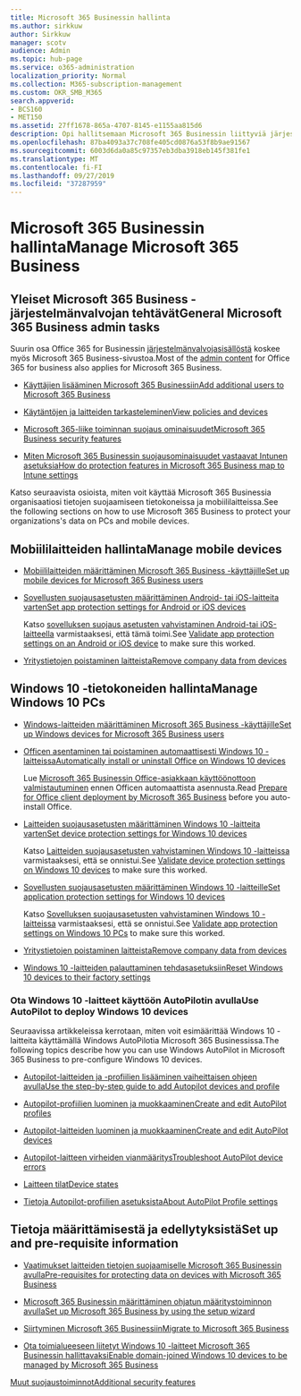 ```yaml
---
title: Microsoft 365 Businessin hallinta
ms.author: sirkkuw
author: Sirkkuw
manager: scotv
audience: Admin
ms.topic: hub-page
ms.service: o365-administration
localization_priority: Normal
ms.collection: M365-subscription-management
ms.custom: OKR_SMB_M365
search.appverid:
- BCS160
- MET150
ms.assetid: 27ff1678-865a-4707-8145-e1155aa815d6
description: Opi hallitsemaan Microsoft 365 Businessin liittyviä järjestelmänvalvojan tehtäviä, mobiililaitteita, Windows 10Pc-laitteita ja monia tällaisia tehtäviä.
ms.openlocfilehash: 87ba4093a37c708fe405cd0876a53f8b9ae91567
ms.sourcegitcommit: 6003d6da0a85c97357eb3dba3918eb145f381fe1
ms.translationtype: MT
ms.contentlocale: fi-FI
ms.lasthandoff: 09/27/2019
ms.locfileid: "37287959"
---
```

# <a name="manage-microsoft-365-business"></a><span data-ttu-id="da058-103">Microsoft 365 Businessin hallinta</span><span class="sxs-lookup"><span data-stu-id="da058-103">Manage Microsoft 365 Business</span></span>

## <a name="general-microsoft-365-business-admin-tasks"></a><span data-ttu-id="da058-104">Yleiset Microsoft 365 Business -järjestelmänvalvojan tehtävät</span><span class="sxs-lookup"><span data-stu-id="da058-104">General Microsoft 365 Business admin tasks</span></span>

<span data-ttu-id="da058-105">Suurin osa Office 365 for Businessin [järjestelmänvalvojasisällöstä](/Office365/Admin/admin-home.md) koskee myös Microsoft 365 Business-sivustoa.</span><span class="sxs-lookup"><span data-stu-id="da058-105">Most of the [admin content](/Office365/Admin/admin-home.md) for Office 365 for business also applies for Microsoft 365 Business.</span></span>

- [<span data-ttu-id="da058-106">Käyttäjien lisääminen Microsoft 365 Businessiin</span><span class="sxs-lookup"><span data-stu-id="da058-106">Add additional users to Microsoft 365 Business</span></span>](add-users-m365b.md)
    
- [<span data-ttu-id="da058-107">Käytäntöjen ja laitteiden tarkasteleminen</span><span class="sxs-lookup"><span data-stu-id="da058-107">View policies and devices</span></span>](view-policies-and-devices.md)
    
- [<span data-ttu-id="da058-108">Microsoft 365-liike toiminnan suojaus ominaisuudet</span><span class="sxs-lookup"><span data-stu-id="da058-108">Microsoft 365 Business security features</span></span>](security-features.md)
    
- [<span data-ttu-id="da058-109">Miten Microsoft 365 Businessin suojausominaisuudet vastaavat Intunen asetuksia</span><span class="sxs-lookup"><span data-stu-id="da058-109">How do protection features in Microsoft 365 Business map to Intune settings</span></span>](map-protection-features-to-intune-settings.md)
    
<span data-ttu-id="da058-110">Katso seuraavista osioista, miten voit käyttää Microsoft 365 Businessia organisaatiosi tietojen suojaamiseen tietokoneissa ja mobiililaitteissa.</span><span class="sxs-lookup"><span data-stu-id="da058-110">See the following sections on how to use Microsoft 365 Business to protect your organizations's data on PCs and mobile devices.</span></span>
  
## <a name="manage-mobile-devices"></a><span data-ttu-id="da058-111">Mobiililaitteiden hallinta</span><span class="sxs-lookup"><span data-stu-id="da058-111">Manage mobile devices</span></span>

- [<span data-ttu-id="da058-112">Mobiililaitteiden määrittäminen Microsoft 365 Business -käyttäjille</span><span class="sxs-lookup"><span data-stu-id="da058-112">Set up mobile devices for Microsoft 365 Business users</span></span>](set-up-mobile-devices.md)
    
- [<span data-ttu-id="da058-113">Sovellusten suojausasetusten määrittäminen Android- tai iOS-laitteita varten</span><span class="sxs-lookup"><span data-stu-id="da058-113">Set app protection settings for Android or iOS devices</span></span>](app-protection-settings-for-android-and-ios.md)
    
    <span data-ttu-id="da058-114">Katso [sovelluksen suojaus asetusten vahvistaminen Android-tai iOS-laitteella](validate-settings-on-android-or-ios.md) varmistaaksesi, että tämä toimi.</span><span class="sxs-lookup"><span data-stu-id="da058-114">See [Validate app protection settings on an Android or iOS device](validate-settings-on-android-or-ios.md) to make sure this worked.</span></span> 
    
- [<span data-ttu-id="da058-115">Yritystietojen poistaminen laitteista</span><span class="sxs-lookup"><span data-stu-id="da058-115">Remove company data from devices</span></span>](remove-company-data.md)
    
## <a name="manage-windows-10-pcs"></a><span data-ttu-id="da058-116">Windows 10 -tietokoneiden hallinta</span><span class="sxs-lookup"><span data-stu-id="da058-116">Manage Windows 10 PCs</span></span>

- [<span data-ttu-id="da058-117">Windows-laitteiden määrittäminen Microsoft 365 Business -käyttäjille</span><span class="sxs-lookup"><span data-stu-id="da058-117">Set up Windows devices for Microsoft 365 Business users</span></span>](set-up-windows-devices.md)
    
- [<span data-ttu-id="da058-118">Officen asentaminen tai poistaminen automaattisesti Windows 10 -laitteissa</span><span class="sxs-lookup"><span data-stu-id="da058-118">Automatically install or uninstall Office on Windows 10 devices</span></span>](auto-install-or-uninstall-office.md)
    
    <span data-ttu-id="da058-119">Lue [Microsoft 365 Businessin Office-asiakkaan käyttöönottoon valmistautuminen](prepare-for-office-client-deployment.md) ennen Officen automaattista asennusta.</span><span class="sxs-lookup"><span data-stu-id="da058-119">Read [Prepare for Office client deployment by Microsoft 365 Business](prepare-for-office-client-deployment.md) before you auto-install Office.</span></span> 
    
- [<span data-ttu-id="da058-120">Laitteiden suojausasetusten määrittäminen Windows 10 -laitteita varten</span><span class="sxs-lookup"><span data-stu-id="da058-120">Set device protection settings for Windows 10 devices</span></span>](protection-settings-for-windows-10-pcs.md)
    
    <span data-ttu-id="da058-121">Katso [Laitteiden suojausasetusten vahvistaminen Windows 10 -laitteissa](validate-settings-on-windows-10-pcs.md) varmistaaksesi, että se onnistui.</span><span class="sxs-lookup"><span data-stu-id="da058-121">See [Validate device protection settings on Windows 10 devices](validate-settings-on-windows-10-pcs.md) to make sure this worked.</span></span> 
    
- [<span data-ttu-id="da058-122">Sovellusten suojausasetusten määrittäminen Windows 10 -laitteille</span><span class="sxs-lookup"><span data-stu-id="da058-122">Set application protection settings for Windows 10 devices</span></span>](protection-settings-for-windows-10-devices.md)
    
    <span data-ttu-id="da058-123">Katso [Sovelluksen suojausasetusten vahvistaminen Windows 10 -laitteissa](validate-protection-settings-on-windows-10-pcs.md) varmistaaksesi, että se onnistui.</span><span class="sxs-lookup"><span data-stu-id="da058-123">See [Validate app protection settings on Windows 10 PCs](validate-protection-settings-on-windows-10-pcs.md) to make sure this worked.</span></span> 
    
- [<span data-ttu-id="da058-124">Yritystietojen poistaminen laitteista</span><span class="sxs-lookup"><span data-stu-id="da058-124">Remove company data from devices</span></span>](remove-company-data.md)
    
- [<span data-ttu-id="da058-125">Windows 10 -laitteiden palauttaminen tehdasasetuksiin</span><span class="sxs-lookup"><span data-stu-id="da058-125">Reset Windows 10 devices to their factory settings</span></span>](reset-devices-to-factory-settings.md)
    
### <a name="use-autopilot-to-deploy-windows-10-devices"></a><span data-ttu-id="da058-126">Ota Windows 10 -laitteet käyttöön AutoPilotin avulla</span><span class="sxs-lookup"><span data-stu-id="da058-126">Use AutoPilot to deploy Windows 10 devices</span></span>

<span data-ttu-id="da058-127">Seuraavissa artikkeleissa kerrotaan, miten voit esimäärittää Windows 10 -laitteita käyttämällä Windows AutoPilotia Microsoft 365 Businessissa.</span><span class="sxs-lookup"><span data-stu-id="da058-127">The following topics describe how you can use Windows AutoPilot in Microsoft 365 Business to pre-configure Windows 10 devices.</span></span>
  
- [<span data-ttu-id="da058-128">Autopilot-laitteiden ja -profiilien lisääminen vaiheittaisen ohjeen avulla</span><span class="sxs-lookup"><span data-stu-id="da058-128">Use the step-by-step guide to add Autopilot devices and profile</span></span>](add-autopilot-devices-and-profile.md)
    
- [<span data-ttu-id="da058-129">Autopilot-profiilien luominen ja muokkaaminen</span><span class="sxs-lookup"><span data-stu-id="da058-129">Create and edit AutoPilot profiles</span></span>](create-and-edit-autopilot-profiles.md)
    
- [<span data-ttu-id="da058-130">Autopilot-laitteiden luominen ja muokkaaminen</span><span class="sxs-lookup"><span data-stu-id="da058-130">Create and edit AutoPilot devices</span></span>](create-and-edit-autopilot-devices.md)
    
- [<span data-ttu-id="da058-131">Autopilot-laitteen virheiden vianmääritys</span><span class="sxs-lookup"><span data-stu-id="da058-131">Troubleshoot AutoPilot device errors</span></span>](troubleshoot-autopilot-errors.md)
    
- [<span data-ttu-id="da058-132">Laitteen tilat</span><span class="sxs-lookup"><span data-stu-id="da058-132">Device states</span></span>](device-states.md)
    
- [<span data-ttu-id="da058-133">Tietoja Autopilot-profiilien asetuksista</span><span class="sxs-lookup"><span data-stu-id="da058-133">About AutoPilot Profile settings</span></span>](autopilot-profile-settings.md)
    
## <a name="set-up-and-pre-requisite-information"></a><span data-ttu-id="da058-134">Tietoja määrittämisestä ja edellytyksistä</span><span class="sxs-lookup"><span data-stu-id="da058-134">Set up and pre-requisite information</span></span>

- [<span data-ttu-id="da058-135">Vaatimukset laitteiden tietojen suojaamiselle Microsoft 365 Businessin avulla</span><span class="sxs-lookup"><span data-stu-id="da058-135">Pre-requisites for protecting data on devices with Microsoft 365 Business</span></span>](pre-requisites-for-data-protection.md)
    
- [<span data-ttu-id="da058-136">Microsoft 365 Businessin määrittäminen ohjatun määritystoiminnon avulla</span><span class="sxs-lookup"><span data-stu-id="da058-136">Set up Microsoft 365 Business by using the setup wizard</span></span>](set-up.md)
    
- [<span data-ttu-id="da058-137">Siirtyminen Microsoft 365 Businessiin</span><span class="sxs-lookup"><span data-stu-id="da058-137">Migrate to Microsoft 365 Business</span></span>](migrate-to-microsoft-365-business.md)
    
- [<span data-ttu-id="da058-138">Ota toimialueeseen liitetyt Windows 10 -laitteet Microsoft 365 Businessin hallittavaksi</span><span class="sxs-lookup"><span data-stu-id="da058-138">Enable domain-joined Windows 10 devices to be managed by Microsoft 365 Business</span></span>](manage-windows-devices.md)
    
[<span data-ttu-id="da058-139">Muut suojaustoiminnot</span><span class="sxs-lookup"><span data-stu-id="da058-139">Additional security features</span></span>](security-features.md#additional-security-features)
    

  

